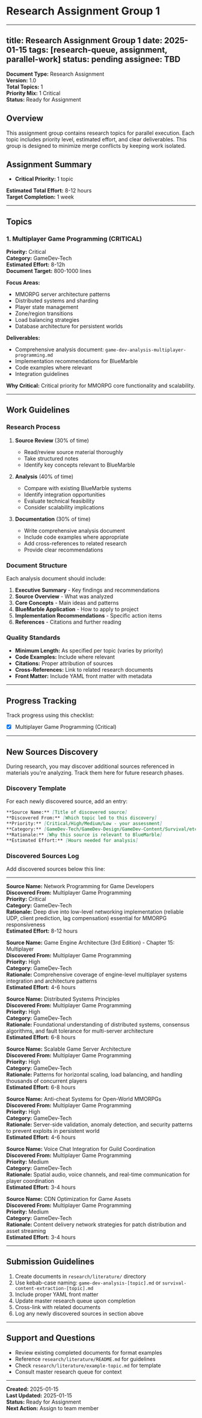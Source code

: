 # Research Assignment Group 1

---
title: Research Assignment Group 1
date: 2025-01-15
tags: [research-queue, assignment, parallel-work]
status: pending
assignee: TBD
---

**Document Type:** Research Assignment  
**Version:** 1.0  
**Total Topics:** 1  
**Priority Mix:** 1 Critical  
**Status:** Ready for Assignment

## Overview

This assignment group contains research topics for parallel execution. Each topic includes priority level, estimated effort, and clear deliverables. This group is designed to minimize merge conflicts by keeping work isolated.

## Assignment Summary

- **Critical Priority:** 1 topic

**Estimated Total Effort:** 8-12 hours  
**Target Completion:** 1 week

---

## Topics

### 1. Multiplayer Game Programming (CRITICAL)

**Priority:** Critical  
**Category:** GameDev-Tech  
**Estimated Effort:** 8-12h  
**Document Target:** 800-1000 lines

**Focus Areas:**
- MMORPG server architecture patterns
- Distributed systems and sharding
- Player state management
- Zone/region transitions
- Load balancing strategies
- Database architecture for persistent worlds

**Deliverables:**
- Comprehensive analysis document: `game-dev-analysis-multiplayer-programming.md`
- Implementation recommendations for BlueMarble
- Code examples where relevant
- Integration guidelines

**Why Critical:**
Critical priority for MMORPG core functionality and scalability.

---

## Work Guidelines

### Research Process

1. **Source Review** (30% of time)
   - Read/review source material thoroughly
   - Take structured notes
   - Identify key concepts relevant to BlueMarble

2. **Analysis** (40% of time)
   - Compare with existing BlueMarble systems
   - Identify integration opportunities
   - Evaluate technical feasibility
   - Consider scalability implications

3. **Documentation** (30% of time)
   - Write comprehensive analysis document
   - Include code examples where appropriate
   - Add cross-references to related research
   - Provide clear recommendations

### Document Structure

Each analysis document should include:

1. **Executive Summary** - Key findings and recommendations
2. **Source Overview** - What was analyzed
3. **Core Concepts** - Main ideas and patterns
4. **BlueMarble Application** - How to apply to project
5. **Implementation Recommendations** - Specific action items
6. **References** - Citations and further reading

### Quality Standards

- **Minimum Length:** As specified per topic (varies by priority)
- **Code Examples:** Include where relevant
- **Citations:** Proper attribution of sources
- **Cross-References:** Link to related research documents
- **Front Matter:** Include YAML front matter with metadata

---

## Progress Tracking

Track progress using this checklist:

- [x] Multiplayer Game Programming (Critical)

---

## New Sources Discovery

During research, you may discover additional sources referenced in materials you're analyzing. Track them here for future research phases.

### Discovery Template

For each newly discovered source, add an entry:

```markdown
**Source Name:** [Title of discovered source]
**Discovered From:** [Which topic led to this discovery]
**Priority:** [Critical/High/Medium/Low - your assessment]
**Category:** [GameDev-Tech/GameDev-Design/GameDev-Content/Survival/etc.]
**Rationale:** [Why this source is relevant to BlueMarble]
**Estimated Effort:** [Hours needed for analysis]
```

### Discovered Sources Log

Add discovered sources below this line:

---

**Source Name:** Network Programming for Game Developers  
**Discovered From:** Multiplayer Game Programming  
**Priority:** Critical  
**Category:** GameDev-Tech  
**Rationale:** Deep dive into low-level networking implementation (reliable UDP, client prediction, lag compensation) essential for MMORPG responsiveness  
**Estimated Effort:** 8-12 hours

**Source Name:** Game Engine Architecture (3rd Edition) - Chapter 15: Multiplayer  
**Discovered From:** Multiplayer Game Programming  
**Priority:** High  
**Category:** GameDev-Tech  
**Rationale:** Comprehensive coverage of engine-level multiplayer systems integration and architecture patterns  
**Estimated Effort:** 4-6 hours

**Source Name:** Distributed Systems Principles  
**Discovered From:** Multiplayer Game Programming  
**Priority:** High  
**Category:** GameDev-Tech  
**Rationale:** Foundational understanding of distributed systems, consensus algorithms, and fault tolerance for multi-server architecture  
**Estimated Effort:** 6-8 hours

**Source Name:** Scalable Game Server Architecture  
**Discovered From:** Multiplayer Game Programming  
**Priority:** High  
**Category:** GameDev-Tech  
**Rationale:** Patterns for horizontal scaling, load balancing, and handling thousands of concurrent players  
**Estimated Effort:** 6-8 hours

**Source Name:** Anti-cheat Systems for Open-World MMORPGs  
**Discovered From:** Multiplayer Game Programming  
**Priority:** High  
**Category:** GameDev-Tech  
**Rationale:** Server-side validation, anomaly detection, and security patterns to prevent exploits in persistent world  
**Estimated Effort:** 4-6 hours

**Source Name:** Voice Chat Integration for Guild Coordination  
**Discovered From:** Multiplayer Game Programming  
**Priority:** Medium  
**Category:** GameDev-Tech  
**Rationale:** Spatial audio, voice channels, and real-time communication for player coordination  
**Estimated Effort:** 3-4 hours

**Source Name:** CDN Optimization for Game Assets  
**Discovered From:** Multiplayer Game Programming  
**Priority:** Medium  
**Category:** GameDev-Tech  
**Rationale:** Content delivery network strategies for patch distribution and asset streaming  
**Estimated Effort:** 3-4 hours

---

## Submission Guidelines

1. Create documents in `research/literature/` directory
2. Use kebab-case naming: `game-dev-analysis-[topic].md` or `survival-content-extraction-[topic].md`
3. Include proper YAML front matter
4. Update master research queue upon completion
5. Cross-link with related documents
6. Log any newly discovered sources in section above

---

## Support and Questions

- Review existing completed documents for format examples
- Reference `research/literature/README.md` for guidelines
- Check `research/literature/example-topic.md` for template
- Consult master research queue for context

---

**Created:** 2025-01-15  
**Last Updated:** 2025-01-15  
**Status:** Ready for Assignment  
**Next Action:** Assign to team member
